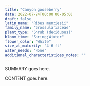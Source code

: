 ```yaml
---
title: "Canyon gooseberry"
date: 2022-07-24T00:00:00-05:00
draft: false
latin_name: "Ribes menziesii"
family_name: "Grossulariaceae"
plant_type: "Shrub (deciduous)"
bloom_time: "Spring;Winter"
flower_color: "White"
size_at_maturity: "4-6 ft"
water_needs: "None"
additional_characteristices_notes: ""
---
```


SUMMARY goes here.

<!--more-->

CONTENT goes here.